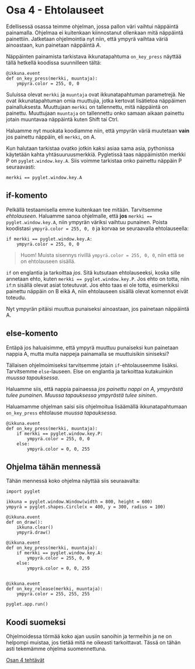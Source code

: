 # Osa 4 - Ehtolauseet

Edellisessä osassa teimme ohjelman, jossa pallon väri vaihtui näppäintä painamalla. Ohjelmaa ei kuitenkaan kiinnostanut ollenkaan mitä näppäintä painettiin. Jatketaan ohjelmointia nyt niin, että ympyrä vaihtaa väriä ainoastaan, kun painetaan näppäintä _A_.

Näppäinten painamista tarkistava ikkunatapahtuma `on_key_press` näyttää tällä hetkellä koodissa suunnilleen tältä:

```Python3
@ikkuna.event
def on_key_press(merkki, muuntaja):
    ympyrä.color = 255, 0, 0
```

Suluissa olevat `merkki` ja `muuntaja` ovat ikkunatapahtuman parametrejä. Ne ovat ikkunatapahtuman omia muuttujia, jotka kertovat lisätietoa näppäimen painalluksesta. Muuttujaan `merkki` on tallennettu, mitä näppäintä on painettu. Muuttujaan `muuntaja` on tallennettu onko samaan aikaan painettu jotain muuntavaa näppäintä kuten Shift tai Ctrl.

Haluamme nyt muokata koodiamme niin, että ympyrän väriä muutetaan **vain** jos painettu näppäin, eli `merkki`, on A.

Kun halutaan tarkistaa ovatko jotkin kaksi asiaa sama asia, pythonissa käytetään kahta yhtäsuuruusmerkkiä. Pygletissä taas näppäimistön merkki P on `pyglet.window.key.A`. Siis voimme tarkistaa onko painettu näppäin P seuraavasti:

```Python3
merkki == pyglet.window.key.A
```

## if-komento

Pelkällä testaamisella emme kuitenkaan tee mitään. Tarvitsemme _ehtolauseen_. Haluamme sanoa ohjelmalle, että **jos** `merkki == pyglet.window.key.A`, niin ympyrän väriksi vaihtuu punainen. Poista koodistasi `ympyrä.color = 255, 0, 0` ja korvaa se seuraavalla ehtolauseella:

```Python3
if merkki == pyglet.window.key.A:
    ympyrä.color = 255, 0, 0
```
> Huom! Muista sisennys rivillä `ympyrä.color = 255, 0, 0`, niin että se on ehtolauseen sisällä.

`if` on englantia ja tarkoittaa _jos_. Sitä kutsutaan ehtolauseeksi, koska sille annetaan ehto, kuten `merkki == pyglet.window.key.P`. Jos ehto on totta, niin `if`:n sisällä olevat asiat toteutuvat. Jos ehto taas ei ole totta, esimerkiksi painettu näppäin on B eikä A, niin ehtolauseen sisällä olevat komennot eivät toteudu.

Nyt ympyrän pitäisi muuttua punaiseksi ainoastaan, jos painetaan näppäintä A.


## else-komento

Entäpä jos haluaisimme, että ympyrä muuttuu punaiseksi kun painetaan nappia A, mutta muita nappeja painamalla se muuttuisikin siniseksi?

Tällaisen ohjelmoimiseksi tarvitsemme jotain `if`-ehtolauseemme lisäksi. Tarvitsemme `else`-lauseen. Else on englantia ja tarkoittaa kutakuinkin _muussa tapauksessa_.

Haluamme siis, että nappia painaessa _jos painettu nappi on A, ympyrästä tulee punainen. Muussa tapauksessa ympyrästä tulee sininen_.

Haluamamme ohjelman saisi siis ohjelmoitua lisäämällä ikkunatapahtumaan `on_key_press` ehtolause _muussa tapauksessa_.

```Python3
@ikkuna.event
def on_key_press(merkki, muuntaja):
    if merkki == pyglet.window.key.P:
        ympyrä.color = 255, 0, 0
    else:
        ympyrä.color = 0, 0, 255
```

## Ohjelma tähän mennessä

Tähän mennessä koko ohjelma näyttää siis seuraavalta:

```Python3
import pyglet

ikkuna = pyglet.window.Window(width = 800, height = 600)
ympyrä = pyglet.shapes.Circle(x = 400, y = 300, radius = 100)

@ikkuna.event
def on_draw():
	ikkuna.clear()
	ympyrä.draw()

@ikkuna.event
def on_key_press(merkki, muuntaja):
	if merkki == pyglet.window.key.A:
		ympyrä.color = 255, 0, 0
	else:
		ympyrä.color = 0, 0, 255


@ikkuna.event
def on_key_release(merkki, muuntaja):
	ympyrä.color = 255, 255, 255

pyglet.app.run()
```

## Koodi suomeksi

Ohjelmoidessa törmää koko ajan uusiin sanoihin ja termeihin ja ne on helpompi muistaa, jos tietää mitä ne oikeasti tarkoittavat. Tässä on tähän asti tekemämme ohjelma suomennettuna.

[Osan 4 tehtävät](tehtävät.md)